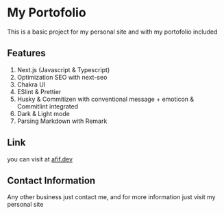 # My Portofolio

This is a basic project for my personal site and with my portofolio included

## Features

1. Next.js (Javascript & Typescript)
2. Optimization SEO with next-seo
3. Chakra UI
4. ESlint & Prettier
5. Husky & Commitizen with conventional message + emoticon & Commitlint integrated
6. Dark & Light mode
7. Parsing Markdown with Remark

## Link

you can visit at [afif.dev](https://afif.dev)

## Contact Information

Any other business just contact me, and for more information just visit my personal site
